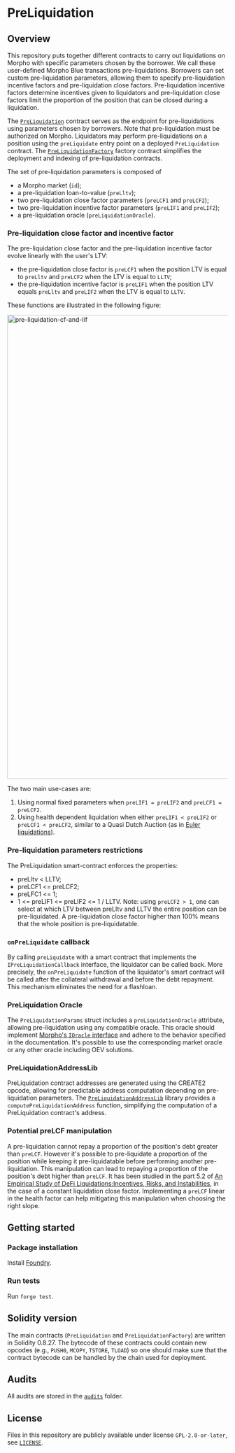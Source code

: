 # PreLiquidation

## Overview

This repository puts together different contracts to carry out liquidations on Morpho with specific parameters chosen by the borrower.
We call these user-defined Morpho Blue transactions pre-liquidations.
Borrowers can set custom pre-liquidation parameters, allowing them to specify pre-liquidation incentive factors and pre-liquidation close factors.
Pre-liquidation incentive factors determine incentives given to liquidators and pre-liquidation close factors limit the proportion of the position that can be closed during a liquidation.

The [`PreLiquidation`](./src/PreLiquidation.sol) contract serves as the endpoint for pre-liquidations using parameters chosen by borrowers.
Note that pre-liquidation must be authorized on Morpho.
Liquidators may perform pre-liquidations on a position using the `preLiquidate` entry point on a deployed `PreLiquidation` contract.
The [`PreLiquidationFactory`](./src/PreLiquidationFactory.sol) factory contract simplifies the deployment and indexing of pre-liquidation contracts.

The set of pre-liquidation parameters is composed of

- a Morpho market (`id`);
- a pre-liquidation loan-to-value (`preLltv`);
- two pre-liquidation close factor parameters (`preLCF1` and `preLCF2`);
- two pre-liquidation incentive factor parameters (`preLIF1` and `preLIF2`);
- a pre-liquidation oracle (`preLiquidationOracle`).

### Pre-liquidation close factor and incentive factor

The pre-liquidation close factor and the pre-liquidation incentive factor evolve linearly with the user's LTV:

- the pre-liquidation close factor is `preLCF1` when the position LTV is equal to `preLltv` and `preLCF2` when the LTV is equal to `LLTV`;
- the pre-liquidation incentive factor is `preLIF1` when the position LTV equals `preLltv` and `preLIF2` when the LTV is equal to `LLTV`.

These functions are illustrated in the following figure:

<img width="1061" alt="pre-liquidation-cf-and-lif" src="https://github.com/user-attachments/assets/7d65a88e-8187-4b90-848e-9aa5ee66b971">

The two main use-cases are:

1. Using normal fixed parameters when `preLIF1 = preLIF2` and `preLCF1 = preLCF2`.
2. Using health dependent liquidation when either `preLIF1 < preLIF2` or `preLCF1 < preLCF2`, similar to a Quasi Dutch Auction (as in [Euler liquidations](https://docs-v1.euler.finance/getting-started/white-paper#liquidations)).

### Pre-liquidation parameters restrictions

The PreLiquidation smart-contract enforces the properties:

- preLltv < LLTV;
- preLCF1 <= preLCF2;
- preLFC1 <= 1;
- 1 <= preLIF1 <= preLIF2 <= 1 / LLTV.
  Note: using `preLCF2 > 1`, one can select at which LTV between preLltv and LLTV the entire position can be pre-liquidated.
  A pre-liquidation close factor higher than 100% means that the whole position is pre-liquidatable.

### `onPreLiquidate` callback

By calling `preLiquidate` with a smart contract that implements the `IPreLiquidationCallback` interface, the liquidator can be called back.
More precisely, the `onPreLiquidate` function of the liquidator's smart contract will be called after the collateral withdrawal and before the debt repayment.
This mechanism eliminates the need for a flashloan.

### PreLiquidation Oracle

The `PreLiquidationParams` struct includes a `preLiquidationOracle` attribute, allowing pre-liquidation using any compatible oracle.
This oracle should implement [Morpho's `IOracle` interface](https://github.com/morpho-org/morpho-blue/blob/main/src/interfaces/IOracle.sol) and adhere to the behavior specified in the documentation.
It's possible to use the corresponding market oracle or any other oracle including OEV solutions.

### PreLiquidationAddressLib

PreLiquidation contract addresses are generated using the CREATE2 opcode, allowing for predictable address computation depending on pre-liquidation parameters.
The [`PreLiquidationAddressLib`](./src/libraries/periphery/PreLiquidationAddressLib.sol) library provides a `computePreLiquidationAddress` function, simplifying the computation of a PreLiquidation contract's address.

### Potential preLCF manipulation

A pre-liquidation cannot repay a proportion of the position's debt greater than `preLCF`.
However it's possible to pre-liquidate a proportion of the position while keeping it pre-liquidatable before performing another pre-liquidation.
This manipulation can lead to repaying a proportion of the position's debt higher than `preLCF`.
It has been studied in the part 5.2 of [An Empirical Study of DeFi Liquidations:Incentives, Risks, and Instabilities](https://arxiv.org/pdf/2106.06389), in the case of a constant liquidation close factor.
Implementing a `preLCF` linear in the health factor can help mitigating this manipulation when choosing the right slope.

## Getting started

### Package installation

Install [Foundry](https://book.getfoundry.sh/getting-started/installation).

### Run tests

Run `forge test`.

## Solidity version

The main contracts (`PreLiquidation` and `PreLiquidationFactory`) are written in Solidity 0.8.27.
The bytecode of these contracts could contain new opcodes (e.g., `PUSH0`, `MCOPY`, `TSTORE`, `TLOAD`) so one should make sure that the contract bytecode can be handled by the chain used for deployment.

## Audits

All audits are stored in the [`audits`](./audits) folder.

## License

Files in this repository are publicly available under license `GPL-2.0-or-later`, see [`LICENSE`](./LICENSE).
